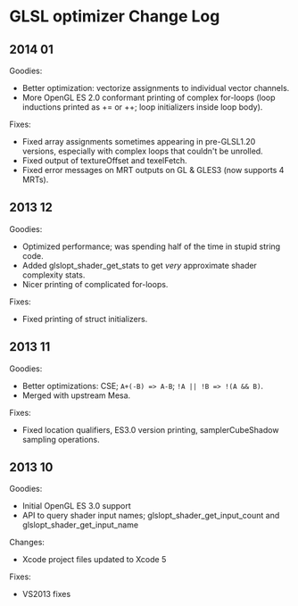 GLSL optimizer Change Log
=========================

2014 01
-------

Goodies:

* Better optimization: vectorize assignments to individual vector channels.
* More OpenGL ES 2.0 conformant printing of complex for-loops (loop inductions printed
  as += or ++; loop initializers inside loop body).

Fixes:

* Fixed array assignments sometimes appearing in pre-GLSL1.20 versions, especially with
  complex loops that couldn't be unrolled.
* Fixed output of textureOffset and texelFetch.
* Fixed error messages on MRT outputs on GL & GLES3 (now supports 4 MRTs).

2013 12
-------

Goodies:

* Optimized performance; was spending half of the time in stupid string code.
* Added glslopt_shader_get_stats to get *very* approximate shader complexity stats.
* Nicer printing of complicated for-loops.

Fixes:

* Fixed printing of struct initializers.


2013 11
-------

Goodies:

* Better optimizations: CSE; `A+(-B) => A-B`; `!A || !B => !(A && B)`.
* Merged with upstream Mesa.

Fixes:

* Fixed location qualifiers, ES3.0 version printing, samplerCubeShadow sampling operations.


2013 10
-------

Goodies:

* Initial OpenGL ES 3.0 support
* API to query shader input names; glslopt_shader_get_input_count and glslopt_shader_get_input_name

Changes:

* Xcode project files updated to Xcode 5

Fixes:

* VS2013 fixes
